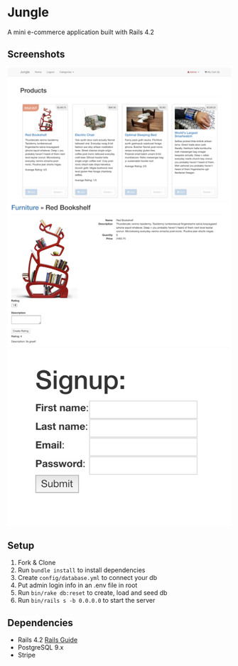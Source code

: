 # Jungle

A mini e-commerce application built with Rails 4.2

## Screenshots
![Home](https://github.com/ashtonhauser/jungle-rails/blob/master/public/home.png)
![Product](https://github.com/ashtonhauser/jungle-rails/blob/master/public/product.png)
![Signup](https://github.com/ashtonhauser/jungle-rails/blob/master/public/signup.png)
## Setup

1. Fork & Clone
2. Run `bundle install` to install dependencies
3. Create `config/database.yml` to connect your db
4. Put admin login info in an .env file in root
5. Run `bin/rake db:reset` to create, load and seed db
6. Run `bin/rails s -b 0.0.0.0` to start the server

## Dependencies

* Rails 4.2 [Rails Guide](http://guides.rubyonrails.org/v4.2/)
* PostgreSQL 9.x
* Stripe
